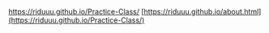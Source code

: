 https://riduuu.github.io/Practice-Class/
[https://riduuu.github.io/about.html](https://riduuu.github.io/Practice-Class/)
